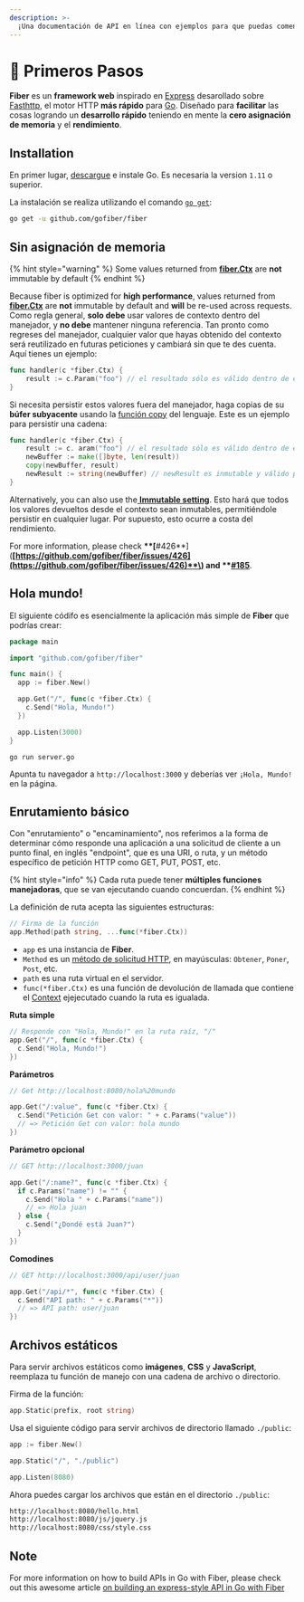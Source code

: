 ```yaml
---
description: >-
  ¡Una documentación de API en línea con ejemplos para que puedas comenzar a construir aplicaciones web con Fiber de inmediato!
---
```


# 📖 Primeros Pasos

**Fiber** es un **framework web** inspirado en [Express](https://github.com/expressjs/express) desarollado sobre [Fasthttp](https://github.com/valyala/fasthttp), el motor HTTP **más rápido** para [Go](https://golang.org/doc/). Diseñado para **facilitar** las cosas logrando un **desarrollo rápido** teniendo en mente la **cero asignación de memoria** y el **rendimiento**.

## Installation

En primer lugar, [descargue](https://golang.org/dl/) e instale Go. Es necesaria la version `1.11` o superior.

La instalación se realiza utilizando el comando [`go get`](https://golang.org/cmd/go/#hdr-Add_dependencies_to_current_module_and_install_them):

```bash
go get -u github.com/gofiber/fiber
```

## Sin asignación de memoria

{% hint style="warning" %}
Some values returned from [**fiber.Ctx**](ctx.md) are **not** immutable by default
{% endhint %}

Because fiber is optimized for **high performance**, values returned from [**fiber.Ctx**](ctx.md) are **not** immutable by default and **will** be re-used across requests. Como regla general, **solo debe** usar valores de contexto dentro del manejador, y **no debe** mantener ninguna referencia. Tan pronto como regreses del manejador, cualquier valor que hayas obtenido del contexto será reutilizado en futuras peticiones y cambiará sin que te des cuenta. Aquí tienes un ejemplo:

```go
func handler(c *fiber.Ctx) {
    result := c.Param("foo") // el resultado sólo es válido dentro de este método
}
```

Si necesita persistir estos valores fuera del manejador, haga copias de su **búfer subyacente** usando la [función copy](https://golang.org/pkg/builtin/#copy) del lenguaje. Este es un ejemplo para persistir una cadena:

```go
func handler(c *fiber.Ctx) {
    result := c. aram("foo") // el resultado sólo es válido dentro de este método
    newBuffer := make([]byte, len(result))
    copy(newBuffer, result)
    newResult := string(newBuffer) // newResult es inmutable y válido para siempre
}
```

Alternatively, you can also use the[ **Immutable setting**](app.md#settings). Esto hará que todos los valores devueltos desde el contexto sean inmutables, permitiéndole persistir en cualquier lugar. Por supuesto, esto ocurre a costa del rendimiento.

For more information, please check **\*\*\[**\#426**\]\(**[https://github.com/gofiber/fiber/issues/426](https://github.com/gofiber/fiber/issues/426)**\) and \*\***[**\#185**](https://github.com/gofiber/fiber/issues/185).

## Hola mundo!

El siguiente códifo es esencialmente la aplicación más simple de **Fiber** que podrías crear:

```go
package main

import "github.com/gofiber/fiber"

func main() {
  app := fiber.New()

  app.Get("/", func(c *fiber.Ctx) {
    c.Send("Hola, Mundo!")
  })

  app.Listen(3000)
}
```

```text
go run server.go
```

Apunta tu navegador a `http://localhost:3000` y deberías ver `¡Hola, Mundo!` en la página.

## Enrutamiento básico

Con "enrutamiento" o "encaminamiento", nos referimos a la forma de determinar cómo responde una aplicación a una solicitud de cliente a un punto final, en inglés "endpoint", que es una URI, o ruta, y un método específico de petición HTTP como GET, PUT, POST, etc.

{% hint style="info" %}
Cada ruta puede tener **múltiples funciones manejadoras**, que se van ejecutando cuando concuerdan.
{% endhint %}

La definición de ruta acepta las siguientes estructuras:

```go
// Firma de la función
app.Method(path string, ...func(*fiber.Ctx))
```

* `app` es una instancia de **Fiber**.
* `Method` es un [método de solicitud HTTP](https://fiber.wiki/application#methods), en mayúsculas: `Obtener`, `Poner`, `Post`, etc.
* `path` es una ruta virtual en el servidor.
* `func(*fiber.Ctx)` es una función de devolución de llamada que contiene el [Context](https://fiber.wiki/context) ejejecutado cuando la ruta es igualada.

**Ruta simple**

```go
// Responde con "Hola, Mundo!" en la ruta raíz, "/"
app.Get("/", func(c *fiber.Ctx) {
  c.Send("Hola, Mundo!")
})
```

**Parámetros**

```go
// Get http://localhost:8080/hola%20mundo

app.Get("/:value", func(c *fiber.Ctx) {
  c.Send("Petición Get con valor: " + c.Params("value"))
  // => Petición Get con valor: hola mundo
})
```

**Parámetro opcional**

```go
// GET http://localhost:3000/juan

app.Get("/:name?", func(c *fiber.Ctx) {
  if c.Params("name") != "" {
    c.Send("Hola " + c.Params("name"))
    // => Hola juan
  } else {
    c.Send("¿Dondé está Juan?")
  }
})
```

**Comodines**

```go
// GET http://localhost:3000/api/user/juan

app.Get("/api/*", func(c *fiber.Ctx) {
  c.Send("API path: " + c.Params("*"))
  // => API path: user/juan
})
```

## Archivos estáticos

Para servir archivos estáticos como **imágenes**, **CSS** y **JavaScript**, reemplaza tu función de manejo con una cadena de archivo o directorio.

Firma de la función:

```go
app.Static(prefix, root string)
```

Usa el siguiente código para servir archivos de directorio llamado `./public`:

```go
app := fiber.New()

app.Static("/", "./public") 

app.Listen(8080)
```

Ahora puedes cargar los archivos que están en el directorio `./public`:

```bash
http://localhost:8080/hello.html
http://localhost:8080/js/jquery.js
http://localhost:8080/css/style.css
```

## Note

For more information on how to build APIs in Go with Fiber, please check out this awesome article [on building an express-style API in Go with Fiber](https://blog.logrocket.com/express-style-api-go-fiber/)


